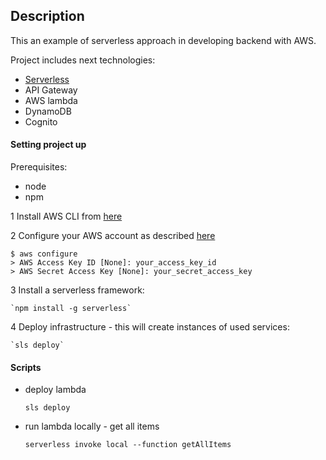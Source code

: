 ## Description
This an example of serverless approach in developing backend with AWS.

Project includes next technologies:
- [Serverless](https://serverless.com)
- API Gateway
- AWS lambda
- DynamoDB
- Cognito

#### Setting project up
 Prerequisites:
- node
- npm

1 Install AWS CLI from [here](https://docs.aws.amazon.com/cli/latest/userguide/install-cliv2.html)

2 Configure your AWS account as described [here](https://docs.aws.amazon.com/serverless-application-model/latest/developerguide/serverless-getting-started-set-up-credentials.html)

```
$ aws configure
> AWS Access Key ID [None]: your_access_key_id
> AWS Secret Access Key [None]: your_secret_access_key
```
3 Install a serverless framework:

    `npm install -g serverless`
    
4 Deploy infrastructure - this will create instances of used services:

    `sls deploy`


#### Scripts

- deploy lambda

    `sls deploy`

- run lambda locally - get all items

    `serverless invoke local --function getAllItems`
